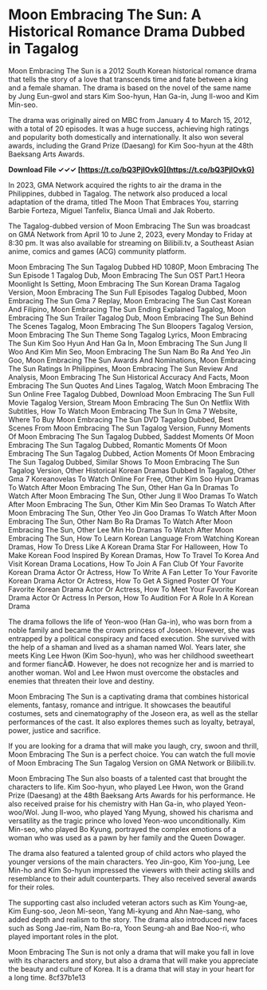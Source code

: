 # Moon Embracing The Sun: A Historical Romance Drama Dubbed in Tagalog
 
Moon Embracing The Sun is a 2012 South Korean historical romance drama that tells the story of a love that transcends time and fate between a king and a female shaman. The drama is based on the novel of the same name by Jung Eun-gwol and stars Kim Soo-hyun, Han Ga-in, Jung Il-woo and Kim Min-seo.
 
The drama was originally aired on MBC from January 4 to March 15, 2012, with a total of 20 episodes. It was a huge success, achieving high ratings and popularity both domestically and internationally. It also won several awards, including the Grand Prize (Daesang) for Kim Soo-hyun at the 48th Baeksang Arts Awards.
 
**Download File ✓✓✓ [https://t.co/bQ3PjlOvkG](https://t.co/bQ3PjlOvkG)**


 
In 2023, GMA Network acquired the rights to air the drama in the Philippines, dubbed in Tagalog. The network also produced a local adaptation of the drama, titled The Moon That Embraces You, starring Barbie Forteza, Miguel Tanfelix, Bianca Umali and Jak Roberto.
 
The Tagalog-dubbed version of Moon Embracing The Sun was broadcast on GMA Network from April 10 to June 2, 2023, every Monday to Friday at 8:30 pm. It was also available for streaming on Bilibili.tv, a Southeast Asian anime, comics and games (ACG) community platform.
 
Moon Embracing The Sun Tagalog Dubbed HD 1080P,  Moon Embracing The Sun Episode 1 Tagalog Dub,  Moon Embracing The Sun OST Part.1 Heora Moonlight Is Setting,  Moon Embracing The Sun Korean Drama Tagalog Version,  Moon Embracing The Sun Full Episodes Tagalog Dubbed,  Moon Embracing The Sun Gma 7 Replay,  Moon Embracing The Sun Cast Korean And Filipino,  Moon Embracing The Sun Ending Explained Tagalog,  Moon Embracing The Sun Trailer Tagalog Dub,  Moon Embracing The Sun Behind The Scenes Tagalog,  Moon Embracing The Sun Bloopers Tagalog Version,  Moon Embracing The Sun Theme Song Tagalog Lyrics,  Moon Embracing The Sun Kim Soo Hyun And Han Ga In,  Moon Embracing The Sun Jung Il Woo And Kim Min Seo,  Moon Embracing The Sun Nam Bo Ra And Yeo Jin Goo,  Moon Embracing The Sun Awards And Nominations,  Moon Embracing The Sun Ratings In Philippines,  Moon Embracing The Sun Review And Analysis,  Moon Embracing The Sun Historical Accuracy And Facts,  Moon Embracing The Sun Quotes And Lines Tagalog,  Watch Moon Embracing The Sun Online Free Tagalog Dubbed,  Download Moon Embracing The Sun Full Movie Tagalog Version,  Stream Moon Embracing The Sun On Netflix With Subtitles,  How To Watch Moon Embracing The Sun In Gma 7 Website,  Where To Buy Moon Embracing The Sun DVD Tagalog Dubbed,  Best Scenes From Moon Embracing The Sun Tagalog Version,  Funny Moments Of Moon Embracing The Sun Tagalog Dubbed,  Saddest Moments Of Moon Embracing The Sun Tagalog Dubbed,  Romantic Moments Of Moon Embracing The Sun Tagalog Dubbed,  Action Moments Of Moon Embracing The Sun Tagalog Dubbed,  Similar Shows To Moon Embracing The Sun Tagalog Version,  Other Historical Korean Dramas Dubbed In Tagalog,  Other Gma 7 Koreanovelas To Watch Online For Free,  Other Kim Soo Hyun Dramas To Watch After Moon Embracing The Sun,  Other Han Ga In Dramas To Watch After Moon Embracing The Sun,  Other Jung Il Woo Dramas To Watch After Moon Embracing The Sun,  Other Kim Min Seo Dramas To Watch After Moon Embracing The Sun,  Other Yeo Jin Goo Dramas To Watch After Moon Embracing The Sun,  Other Nam Bo Ra Dramas To Watch After Moon Embracing The Sun,  Other Lee Min Ho Dramas To Watch After Moon Embracing The Sun,  How To Learn Korean Language From Watching Korean Dramas,  How To Dress Like A Korean Drama Star For Halloween,  How To Make Korean Food Inspired By Korean Dramas,  How To Travel To Korea And Visit Korean Drama Locations,  How To Join A Fan Club Of Your Favorite Korean Drama Actor Or Actress,  How To Write A Fan Letter To Your Favorite Korean Drama Actor Or Actress,  How To Get A Signed Poster Of Your Favorite Korean Drama Actor Or Actress,  How To Meet Your Favorite Korean Drama Actor Or Actress In Person,  How To Audition For A Role In A Korean Drama
 
The drama follows the life of Yeon-woo (Han Ga-in), who was born from a noble family and became the crown princess of Joseon. However, she was entrapped by a political conspiracy and faced execution. She survived with the help of a shaman and lived as a shaman named Wol. Years later, she meets King Lee Hwon (Kim Soo-hyun), who was her childhood sweetheart and former fiancÃ©. However, he does not recognize her and is married to another woman. Wol and Lee Hwon must overcome the obstacles and enemies that threaten their love and destiny.
 
Moon Embracing The Sun is a captivating drama that combines historical elements, fantasy, romance and intrigue. It showcases the beautiful costumes, sets and cinematography of the Joseon era, as well as the stellar performances of the cast. It also explores themes such as loyalty, betrayal, power, justice and sacrifice.
 
If you are looking for a drama that will make you laugh, cry, swoon and thrill, Moon Embracing The Sun is a perfect choice. You can watch the full movie of Moon Embracing The Sun Tagalog Version on GMA Network or Bilibili.tv.
  
Moon Embracing The Sun also boasts of a talented cast that brought the characters to life. Kim Soo-hyun, who played Lee Hwon, won the Grand Prize (Daesang) at the 48th Baeksang Arts Awards for his performance. He also received praise for his chemistry with Han Ga-in, who played Yeon-woo/Wol. Jung Il-woo, who played Yang Myung, showed his charisma and versatility as the tragic prince who loved Yeon-woo unconditionally. Kim Min-seo, who played Bo Kyung, portrayed the complex emotions of a woman who was used as a pawn by her family and the Queen Dowager.
 
The drama also featured a talented group of child actors who played the younger versions of the main characters. Yeo Jin-goo, Kim Yoo-jung, Lee Min-ho and Kim So-hyun impressed the viewers with their acting skills and resemblance to their adult counterparts. They also received several awards for their roles.
 
The supporting cast also included veteran actors such as Kim Young-ae, Kim Eung-soo, Jeon Mi-seon, Yang Mi-kyung and Ahn Nae-sang, who added depth and realism to the story. The drama also introduced new faces such as Song Jae-rim, Nam Bo-ra, Yoon Seung-ah and Bae Noo-ri, who played important roles in the plot.
 
Moon Embracing The Sun is not only a drama that will make you fall in love with its characters and story, but also a drama that will make you appreciate the beauty and culture of Korea. It is a drama that will stay in your heart for a long time.
 8cf37b1e13
 
